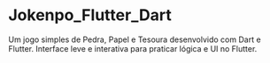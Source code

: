# Jokenpo_Flutter_Dart
Um jogo simples de Pedra, Papel e Tesoura desenvolvido com Dart e Flutter. Interface leve e interativa para praticar lógica e UI no Flutter.
